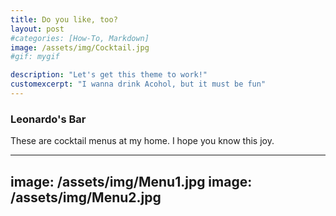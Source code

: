 ```yaml
---
title: Do you like, too?
layout: post
#categories: [How-To, Markdown]
image: /assets/img/Cocktail.jpg
#gif: mygif

description: "Let's get this theme to work!"
customexcerpt: "I wanna drink Acohol, but it must be fun"
---
```


### Leonardo's Bar
These are cocktail menus at my home. 
I hope you know this joy.

---
image: /assets/img/Menu1.jpg
image: /assets/img/Menu2.jpg
---

